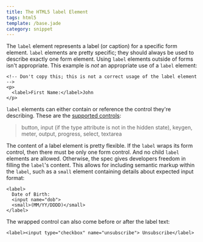 ```yaml
---
title: The HTML5 label Element
tags: html5
template: /base.jade
category: snippet
---
```


The `label` element represents a label (or caption) for a specific form element. `label` elements are pretty specific; they should always be used to describe exactly one form element. Using `label` elements outside of forms isn't appropriate. This example is *not* an appropriate use of a `label` element:

```
<!-- Don't copy this; this is not a correct usage of the label element -->
<p>
  <label>First Name:</label>John
</p>
```

`label` elements can either contain or reference the control they're describing. These are the [supported controls](http://www.w3.org/TR/html5/forms.html#category-label):

> button, input (if the type attribute is not in the hidden state), keygen, meter, output, progress, select, textarea

The content of a label element is pretty flexible. If the `label` wraps its form control, then there must be only one form control. And no child `label` elements are allowed. Otherwise, the spec gives developers freedom in filling the `label`'s content. This allows for including semantic markup within the `label`, such as a `small` element containing details about expected input format:

```
<label>
  Date of Birth:
  <input name="dob">
  <small>(MM/YY/DDDD)</small>
</label>
```

The wrapped control can also come before or after the label text:

```
<label><input type="checkbox" name="unsubscribe"> Unsubscribe</label>
```
